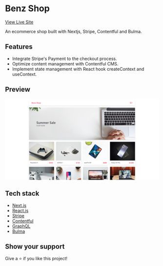 # Benz Shop

[View Live Site](https://benz-shop.vercel.app/)

An ecommerce shop built with Nextjs, Stripe, Contentful and Bulma.

## Features

- Integrate Stripe's Payment to the checkout process.
- Optimize content management with Contentful CMS.
- Implement state management with React hook createContext and useContext.

## Preview

<img src="./docs/images/shop.png" />

## Tech stack

- [Next.js](https://nextjs.org/)
- [React.js](https://react.dev/)
- [Stripe](https://stripe.com/)
- [Contentful](https://www.contentful.com/)
- [GraphQL](https://graphql.org/)
- [Bulma](https://bulma.io/)

## Show your support

Give a ⭐️ if you like this project!
